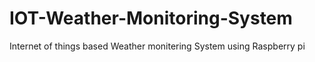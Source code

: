 # IOT-Weather-Monitoring-System
Internet of things based Weather monitering System using Raspberry pi
